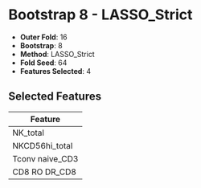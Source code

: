 # Bootstrap 8 - LASSO_Strict

- **Outer Fold**: 16
- **Bootstrap**: 8
- **Method**: LASSO_Strict
- **Fold Seed**: 64
- **Features Selected**: 4

## Selected Features

| Feature |
|---------|
| NK_total |
| NKCD56hi_total |
| Tconv naive_CD3 |
| CD8 RO DR_CD8 |
